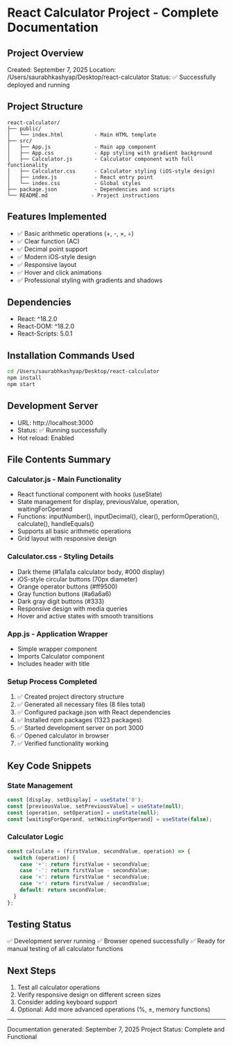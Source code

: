 # React Calculator Project - Complete Documentation

## Project Overview
Created: September 7, 2025
Location: /Users/saurabhkashyap/Desktop/react-calculator
Status: ✅ Successfully deployed and running

## Project Structure
```
react-calculator/
├── public/
│   └── index.html          - Main HTML template
├── src/
│   ├── App.js              - Main app component
│   ├── App.css             - App styling with gradient background
│   ├── Calculator.js       - Calculator component with full functionality
│   ├── Calculator.css      - Calculator styling (iOS-style design)
│   ├── index.js            - React entry point
│   └── index.css           - Global styles
├── package.json            - Dependencies and scripts
└── README.md              - Project instructions
```

## Features Implemented
- ✅ Basic arithmetic operations (+, -, ×, ÷)
- ✅ Clear function (AC)
- ✅ Decimal point support
- ✅ Modern iOS-style design
- ✅ Responsive layout
- ✅ Hover and click animations
- ✅ Professional styling with gradients and shadows

## Dependencies
- React: ^18.2.0
- React-DOM: ^18.2.0
- React-Scripts: 5.0.1

## Installation Commands Used
```bash
cd /Users/saurabhkashyap/Desktop/react-calculator
npm install
npm start
```

## Development Server
- URL: http://localhost:3000
- Status: ✅ Running successfully
- Hot reload: Enabled
## File Contents Summary

### Calculator.js - Main Functionality
- React functional component with hooks (useState)
- State management for display, previousValue, operation, waitingForOperand
- Functions: inputNumber(), inputDecimal(), clear(), performOperation(), calculate(), handleEquals()
- Supports all basic arithmetic operations
- Grid layout with responsive design

### Calculator.css - Styling Details
- Dark theme (#1a1a1a calculator body, #000 display)
- iOS-style circular buttons (70px diameter)
- Orange operator buttons (#ff9500)
- Gray function buttons (#a6a6a6)
- Dark gray digit buttons (#333)
- Responsive design with media queries
- Hover and active states with smooth transitions

### App.js - Application Wrapper
- Simple wrapper component
- Imports Calculator component
- Includes header with title

### Setup Process Completed
1. ✅ Created project directory structure
2. ✅ Generated all necessary files (8 files total)
3. ✅ Configured package.json with React dependencies
4. ✅ Installed npm packages (1323 packages)
5. ✅ Started development server on port 3000
6. ✅ Opened calculator in browser
7. ✅ Verified functionality working

## Key Code Snippets

### State Management
```javascript
const [display, setDisplay] = useState('0');
const [previousValue, setPreviousValue] = useState(null);
const [operation, setOperation] = useState(null);
const [waitingForOperand, setWaitingForOperand] = useState(false);
```

### Calculator Logic
```javascript
const calculate = (firstValue, secondValue, operation) => {
  switch (operation) {
    case '+': return firstValue + secondValue;
    case '-': return firstValue - secondValue;
    case '×': return firstValue * secondValue;
    case '÷': return firstValue / secondValue;
    default: return secondValue;
  }
};
```

## Testing Status
✅ Development server running
✅ Browser opened successfully
✅ Ready for manual testing of all calculator functions

## Next Steps
1. Test all calculator operations
2. Verify responsive design on different screen sizes
3. Consider adding keyboard support
4. Optional: Add more advanced operations (%, ±, memory functions)

---
Documentation generated: September 7, 2025
Project Status: Complete and Functional